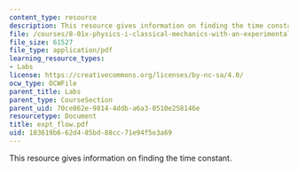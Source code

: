 ```yaml
---
content_type: resource
description: This resource gives information on finding the time constant.
file: /courses/8-01x-physics-i-classical-mechanics-with-an-experimental-focus-fall-2002/183619b662d485bd88cc71e94f5e3a69_expt_flow.pdf
file_size: 61527
file_type: application/pdf
learning_resource_types:
- Labs
license: https://creativecommons.org/licenses/by-nc-sa/4.0/
ocw_type: OCWFile
parent_title: Labs
parent_type: CourseSection
parent_uid: 70ce862e-9814-4ddb-a6a3-0510e258146e
resourcetype: Document
title: expt_flow.pdf
uid: 183619b6-62d4-85bd-88cc-71e94f5e3a69
---
```

This resource gives information on finding the time constant.